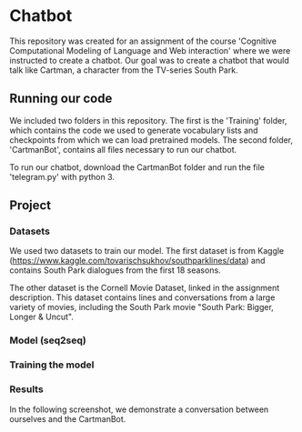# Chatbot

This repository was created for an assignment of the course 'Cognitive Computational Modeling of Language and Web interaction' where we were instructed to create a chatbot. Our goal was to create a chatbot that would talk like Cartman, a character from the TV-series South Park.

## Running our code

We included two folders in this repository. The first is the 'Training' folder, which contains the code we used to generate vocabulary lists and checkpoints from which we can load pretrained models. The second folder, 'CartmanBot', contains all files necessary to run our chatbot. 

To run our chatbot, download the CartmanBot folder and run the file 'telegram.py' with python 3.

## Project

### Datasets
We used two datasets to train our model. The first dataset is from Kaggle (https://www.kaggle.com/tovarischsukhov/southparklines/data) and contains South Park dialogues from the first 18 seasons. 

The other dataset is the Cornell Movie Dataset, linked in the assignment description. This dataset contains lines and conversations from a large variety of movies, including the South Park movie "South Park: Bigger, Longer & Uncut".

### Model (seq2seq)

### Training the model

### Results

In the following screenshot, we demonstrate a conversation between ourselves and the CartmanBot.
